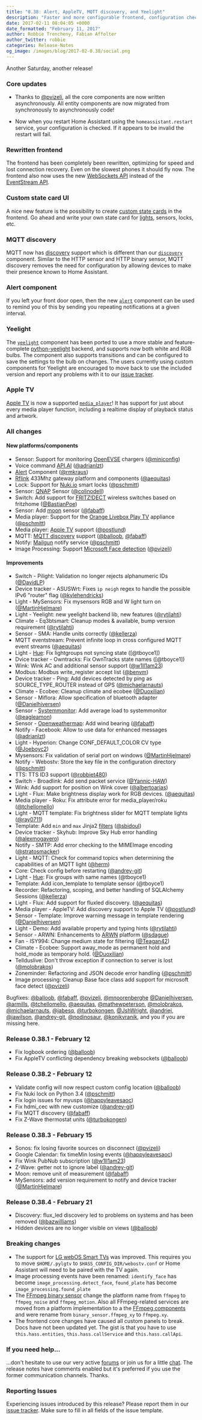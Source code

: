 ```yaml
---
title: "0.38: Alert, AppleTV, MQTT discovery, and Yeelight"
description: "Faster and more configurable frontend, configuration check, and complete move to async for core"
date: 2017-02-11 08:04:05 +0000
date_formatted: "February 11, 2017"
author: Robbie Trencheny, Fabian Affolter
author_twitter: robbie
categories: Release-Notes
og_image: /images/blog/2017-02-0.38/social.png
---
```


Another Saturday, another release!

### Core updates
- Thanks to [@pvizeli], all the core components are now written asynchronously. All entity components are now migrated from synchronously to asynchronously code!

- Now when you restart Home Assistant using the `homeassistant.restart` service, your configuration is checked. If it appears to be invalid the restart will fail.

### Rewritten frontend
The frontend has been completely been rewritten, optimizing for speed and lost connection recovery. Even on the slowest phones it should fly now. The frontend also now uses the new [WebSockets API][websocket-api] instead of the [EventStream API][event-stream-api].

### Custom state card UI
A nice new feature is the possibility to create [custom state cards][custom-ui] in the frontend. Go ahead and write your own state card for [lights][light], sensors, locks, etc.

### MQTT discovery
MQTT now has [discovery][mqtt-discovery] support which is different than our [`discovery`][discovery] component. Similar to the HTTP sensor and HTTP binary sensor, MQTT discovery removes the need for configuration by allowing devices to make their presence known to Home Assistant.

### Alert component
If you left your front door open, then the new [`alert`][alert] component can be used to remind you of this by sending you repeating notifications at a given interval.

### Yeelight
The [`yeelight`][yeelight] component has been ported to use a more stable and feature-complete [python-yeelight][python-yeelight] backend, and supports now both white and RGB bulbs. The component also supports transitions and can be configured to save the settings to the bulb on changes. The users currently using custom components for Yeelight are encouraged to move back to use the included version and report any problems with it to our [issue tracker][issue].

### Apple TV
[Apple TV][apple-tv] is now a supported [`media_player`][media-player]! It has support for just about every media player function, including a realtime display of playback status and artwork.

### All changes
#### New platforms/components

- Sensor: Support for monitoring [OpenEVSE][openevse] chargers ([@miniconfig])
- Voice command [API.AI][apiai] ([@adrianlzt])
- [Alert][alert] Component ([@rmkraus])
- [Rflink][rflink] 433Mhz gateway platform and components ([@aequitas])
- Lock: Support for [Nuki.io][nuki] smart locks ([@pschmitt])
- Sensor: [QNAP][qnap] Sensor ([@colinodell])
- Switch: Add support for [FRITZ!DECT][fritz] wireless switches based on fritzhome ([@BastianPoe])
- Sensor: Add [moon][moon] sensor ([@fabaff])
- Media player: Support for the [Orange Livebox Play TV][orange] appliance ([@pschmitt])
- Media player: [Apple TV][apple-tv] support ([@postlund])
- MQTT: [MQTT discovery][mqtt-discovery] support ([@balloob], [@fabaff])
- Notify: [Mailgun][mailgun] notify service ([@pschmitt])
- Image Processing: Support [Microsoft Face detection][face-detect] ([@pvizeli])

#### Improvements

- Switch - Pilight: Validation no longer rejects alphanumeric IDs ([@DavidLP])
- Device tracker - ASUSWrt: Fixes `ip neigh` regex to handle the possible IPv6 "router" flag ([@kylehendricks])
- Light - MySensors: Fix mysensors RGB and W light turn on ([@MartinHjelmare])
- Light - Yeelight: new yeelight backend lib, new features ([@rytilahti])
- Climate - Eq3btsmart: Cleanup modes & available, bump version requirement ([@rytilahti])
- Sensor - SMA: Handle units correctly ([@kellerza])
- MQTT eventstream: Prevent infinite loop in cross configured MQTT event streams ([@aequitas])
- Light - [Hue][hue]: Fix lightgroups not syncing state ([@tboyce1])
- Dvice tracker - Owntracks: Fix OwnTracks state names ([@tboyce1])
- Wink: Wink AC and additional sensor support ([@w1ll1am23])
- Modbus: Modbus write_register accept list ([@benvm])
- Device tracker - Ping: Add devices detected by ping as SOURCE_TYPE_ROUTER instead of GPS ([@michaelarnauts])
- Climate - Ecobee: Cleanup climate and ecobee ([@Duoxilian])
- Sensor - Miflora: Allow specification of bluetooth adapter ([@Danielhiversen])
- Sensor - [Systemmonitor][systemmonitor]: Add average load to systemmonitor ([@eagleamon])
- Sensor - [Openweathermap][owm]: Add wind bearing ([@fabaff])
- Notify - Facebook: Allow to use data for enhanced messages ([@adrianlzt])
- Light - Hyperion: Change CONF_DEFAULT_COLOR CV type ([@Joeboyc2])
- Mysensors: Fix validation of serial port on windows ([@MartinHjelmare])
- Notify - Webostv: Store the key file in the configuration directory ([@pschmitt])
- TTS: TTS ID3 support ([@robbiet480])
- Switch - Broadlink: Add send packet service ([@Yannic-HAW])
- Wink: Add support for position on Wink cover ([@albertoarias])
- Light - Flux: Make brightness display work for RGB devices. ([@aequitas])
- Media player - Roku: Fix attribute error for media_player/roku ([@tchellomello])
- Light - MQTT template: Fix brightness slider for MQTT template lights ([@ray0711])
- Template: Add `min` and `max` Jinja2 [filters][filters] ([@sbidoul])
- Device tracker - Skyhub: Improve Sky Hub error handling ([@alexmogavero])
- Notify - SMTP: Add error checking to the MIMEImage encoding ([@stratosmacker])
- Light - MQTT: Check for command topics when determining the capabilities of an MQTT light ([@herm])
- Core: Check config before restarting ([@andrey-git])
- Light - [Hue][hue]: Fix groups with same names (@tboyce1)
- Template: Add icon_template to template sensor (@tboyce1)
- Recorder: Refactoring, scoping, and better handling of SQLAlchemy Sessions ([@kellerza])
- Light - Flux: Add support for fluxled discovery. ([@aequitas])
- Media player - AppleTV: Add discovery support to Apple TV ([@postlund])
- Sensor - Template: Improve warning message in template rendering ([@Danielhiversen])
- Light - Demo: Add available property and typing hints ([@rytilahti])
- Sensor - ARWN: Enhancements to [ARWN][arwn] platform ([@sdague])
- Fan - ISY994: Change medium state for filtering ([@Teagan42])
- Climate - Ecobee: Support away_mode as permanent hold and hold_mode as temporary hold. ([@Duoxilian])
- Tellduslive: Don't throw exception if connection to server is lost ([@molobrakos])
- Zoneminder: Refactoring and JSON decode error handling ([@pschmitt])
- Image processing: Cleanup Base face class add support for microsoft face detect ([@pvizeli])

Bugfixes: [@balloob], [@fabaff], [@pvizeli], [@mnoorenberghe] [@Danielhiversen], [@armills], [@tchellomello], [@aequitas], [@mathewpeterson], [@molobrakos], [@michaelarnauts], [@jabesq], [@turbokongen], [@JshWright], [@andriej], [@jawilson], [@andrey-git], [@nodinosaur], [@konikvranik], and you if you are missing here.

### Release 0.38.1 - February 12

- Fix logbook ordering ([@balloob])
- Fix AppleTV conflicting dependency breaking websockets ([@balloob])

### Release 0.38.2 - February 12

- Validate config will now respect custom config location ([@balloob])
- Fix Nuki lock on Python 3.4 ([@pschmitt])
- Fix login issues for myusps ([@happyleavesaoc])
- Fix hdmi_cec with new customize ([@andrey-git])
- Fix MQTT discovery ([@fabaff])
- Fix Z-Wave thermostat units ([@turbokongen])

### Release 0.38.3 - February 15

- Sonos: fix losing favorite sources on disconnect ([@pvizeli])
- Google Calendar: fix timeMin losing events ([@happyleavesaoc])
- Fix Wink PubNub subscription ([@w1ll1am23])
- Z-Wave: getter not to ignore label ([@andrey-git])
- Moon: remove unit of measurement ([@fabaff])
- MySensors: add version requirement to notify and device tracker ([@MartinHjelmare])

### Release 0.38.4 - February 21

 - Discovery: flux_led discovery led to problems on systems and has been removed ([@bazwilliams])
 - Hidden devices are no longer visible on views ([@balloob])


### Breaking changes
- The support for [LG webOS Smart TVs][webostv] was improved. This requires you to move `$HOME/.pylgtv` to `$HASS_CONFIG_DIR/webostv.conf` or Home Assistant will need to be paired with the TV again.
- Image processing events have been renamed: `identify_face` has become `image_processing.detect_face`, `found_plate` has become `image_processing.found_plate`
- The [FFmpeg binary sensor][ffmpeg-bin] change the platform name from `ffmpeg` to `ffmpeg_noise` and `ffmpeg_motion`. Also all FFmpeg-related services are moved from a platform implementation to a the [FFmpeg components][ffmpeg] and were rename from `binary_sensor.ffmpeg_xy` to `ffmpeg.xy`.
- The frontend core changes have caused all custom panels to break. Docs have not been updated yet. The gist is that you have to use `this.hass.entities`, `this.hass.callService` and `this.hass.callApi`.

### If you need help...
...don't hesitate to use our very active [forums][forum] or join us for a little [chat][discord]. The release notes have comments enabled but it's preferred if you use the former communication channels. Thanks.

### Reporting Issues
Experiencing issues introduced by this release? Please report them in our [issue tracker][issue]. Make sure to fill in all fields of the issue template.

[@bazwilliams]: https://github.com/bazwilliams
[@acambitsis]: https://github.com/acambitsis
[@adrianlzt]: https://github.com/adrianlzt
[@aequitas]: https://github.com/aequitas
[@albertoarias]: https://github.com/albertoarias
[@alexmogavero]: https://github.com/alexmogavero
[@andrey-git]: https://github.com/andrey-git
[@andriej]: https://github.com/andriej
[@armills]: https://github.com/armills
[@balloob]: https://github.com/balloob
[@BastianPoe]: https://github.com/BastianPoe
[@benvm]: https://github.com/benvm
[@colinodell]: https://github.com/colinodell
[@Danielhiversen]: https://github.com/Danielhiversen
[@DavidLP]: https://github.com/DavidLP
[@Duoxilian]: https://github.com/Duoxilian
[@eagleamon]: https://github.com/eagleamon
[@fabaff]: https://github.com/fabaff
[@happyleavesaoc]: https://github.com/happyleavesaoc
[@herm]: https://github.com/herm
[@jabesq]: https://github.com/jabesq
[@jawilson]: https://github.com/jawilson
[@Joeboyc2]: https://github.com/Joeboyc2
[@JshWright]: https://github.com/JshWright
[@kellerza]: https://github.com/kellerza
[@konikvranik]: https://github.com/konikvranik
[@kylehendricks]: https://github.com/kylehendricks
[@LinuxChristian]: https://github.com/LinuxChristian
[@MartinHjelmare]: https://github.com/MartinHjelmare
[@mathewpeterson]: https://github.com/mathewpeterson
[@michaelarnauts]: https://github.com/michaelarnauts
[@miniconfig]: https://github.com/miniconfig
[@mnoorenberghe]: https://github.com/mnoorenberghe
[@molobrakos]: https://github.com/molobrakos
[@nodinosaur]: https://github.com/nodinosaur
[@postlund]: https://github.com/postlund
[@pschmitt]: https://github.com/pschmitt
[@pvizeli]: https://github.com/pvizeli
[@ray0711]: https://github.com/ray0711
[@rmkraus]: https://github.com/rmkraus
[@robbiet480]: https://github.com/robbiet480
[@rytilahti]: https://github.com/rytilahti
[@sbidoul]: https://github.com/sbidoul
[@sdague]: https://github.com/sdague
[@stratosmacker]: https://github.com/stratosmacker
[@tchellomello]: https://github.com/tchellomello
[@Teagan42]: https://github.com/Teagan42
[@turbokongen]: https://github.com/turbokongen
[@valentinalexeev]: https://github.com/valentinalexeev
[@w1ll1am23]: https://github.com/w1ll1am23
[@Yannic-HAW]: https://github.com/Yannic-HAW

[alert]: /integrations/alert/
[apiai]: /integrations/dialogflow
[apple-tv]: /integrations/apple_tv
[arwn]: /integrations/arwn
[custom-ui]: /developers/frontend_creating_custom_ui/
[discovery]: /integrations/discovery/
[face-detect]: /integrations/microsoft_face_detect
[ffmpeg-bin]: /integrations/ffmpeg_motion
[ffmpeg]: /integrations/ffmpeg/
[filters]: /topics/templating/#home-assistant-template-extensions
[fritz]: /integrations/fritzdect
[hue]: /integrations/hue
[light]: /cookbook/custom_ui_by_andrey-git
[mailgun]: /integrations/mailgun
[media-player]: /integrations/media_player/
[moon]: /integrations/moon
[mqtt-discovery]: /integrations/mqtt/#discovery
[nuki]: /integrations/nuki
[openevse]: /integrations/openevse
[orange]: /integrations/liveboxplaytv
[owm]: /integrations/openweathermap#sensor
[python-yeelight]: https://gitlab.com/stavros/python-yeelight
[qnap]: /integrations/qnap
[rflink]: /integrations/rflink/
[systemmonitor]: /integrations/systemmonitor
[webostv]: /integrations/webostv#media-player
[yeelight]: /integrations/yeelight

[event-stream-api]: /developers/server_sent_events/
[forum]: https://community.home-assistant.io/
[issue]: https://github.com/home-assistant/home-assistant/issues
[websocket-api]: /developers/websocket_api/
[discord]: https://discord.gg/c5DvZ4e
